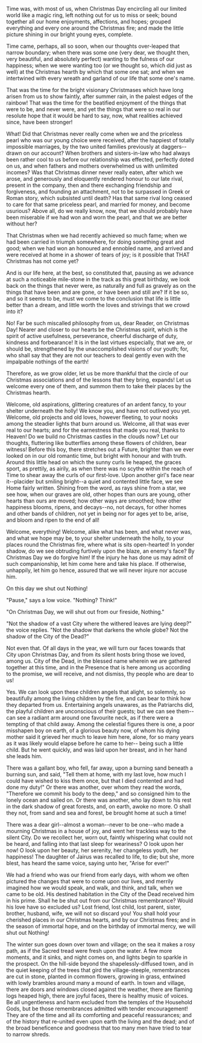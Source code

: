 Time was, with most of us, when Christmas Day encircling all our limited world like a magic ring, left nothing out for us to miss or seek; bound together all our home enjoyments, affections, and hopes; grouped everything and every one around the Christmas fire; and made the little picture shining in our bright young eyes, complete.

Time came, perhaps, all so soon, when our thoughts over-leaped that narrow boundary; when there was some one (very dear, we thought then, very beautiful, and absolutely perfect) wanting to the fulness of our happiness; when we were wanting too (or we thought so, which did just as well) at the Christmas hearth by which that some one sat; and when we intertwined with every wreath and garland of our life that some one's name.

That was the time for the bright visionary Christmases which have long arisen from us to show faintly, after summer rain, in the palest edges of the rainbow! That was the time for the beatified enjoyment of the things that were to be, and never were, and yet the things that were so real in our resolute hope that it would be hard to say, now, what realities achieved since, have been stronger!

What! Did that Christmas never really come when we and the priceless pearl who was our young choice were received, after the happiest of totally impossible marriages, by the two united families previously at daggers--drawn on our account? When brothers and sisters-in-law who had always been rather cool to us before our relationship was effected, perfectly doted on us, and when fathers and mothers overwhelmed us with unlimited incomes? Was that Christmas dinner never really eaten, after which we arose, and generously and eloquently rendered honour to our late rival, present in the company, then and there exchanging friendship and forgiveness, and founding an attachment, not to be surpassed in Greek or Roman story, which subsisted until death? Has that same rival long ceased to care for that same priceless pearl, and married for money, and become usurious? Above all, do we really know, now, that we should probably have been miserable if we had won and worn the pearl, and that we are better without her?

That Christmas when we had recently achieved so much fame; when we had been carried in triumph somewhere, for doing something great and good; when we had won an honoured and ennobled name, and arrived and were received at home in a shower of tears of joy; is it possible that THAT Christmas has not come yet?

And is our life here, at the best, so constituted that, pausing as we advance at such a noticeable mile-stone in the track as this great birthday, we look back on the things that never were, as naturally and full as gravely as on the things that have been and are gone, or have been and still are? If it be so, and so it seems to be, must we come to the conclusion that life is little better than a dream, and little worth the loves and strivings that we crowd into it?

No! Far be such miscalled philosophy from us, dear Reader, on Christmas Day! Nearer and closer to our hearts be the Christmas spirit, which is the spirit of active usefulness, perseverance, cheerful discharge of duty, kindness and forbearance! It is in the last virtues especially, that we are, or should be, strengthened by the unaccomplished visions of our youth; for, who shall say that they are not our teachers to deal gently even with the impalpable nothings of the earth!

Therefore, as we grow older, let us be more thankful that the circle of our Christmas associations and of the lessons that they bring, expands! Let us welcome every one of them, and summon them to take their places by the Christmas hearth.

Welcome, old aspirations, glittering creatures of an ardent fancy, to your shelter underneath the holly! We know you, and have not outlived you yet. Welcome, old projects and old loves, however fleeting, to your nooks among the steadier lights that burn around us. Welcome, all that was ever real to our hearts; and for the earnestness that made you real, thanks to Heaven! Do we build no Christmas castles in the clouds now? Let our thoughts, fluttering like butterflies among these flowers of children, bear witness! Before this boy, there stretches out a Future, brighter than we ever looked on in our old romantic time, but bright with honour and with truth. Around this little head on which the sunny curls lie heaped, the graces sport, as prettily, as airily, as when there was no scythe within the reach of Time to shear away the curls of our first-love. Upon another girl's face near it--placider but smiling bright--a quiet and contented little face, we see Home fairly written. Shining from the word, as rays shine from a star, we see how, when our graves are old, other hopes than ours are young, other hearts than ours are moved; how other ways are smoothed; how other happiness blooms, ripens, and decays--no, not decays, for other homes and other bands of children, not yet in being nor for ages yet to be, arise, and bloom and ripen to the end of all!

Welcome, everything! Welcome, alike what has been, and what never was, and what we hope may be, to your shelter underneath the holly, to your places round the Christmas fire, where what is sits open-hearted! In yonder shadow, do we see obtruding furtively upon the blaze, an enemy's face? By Christmas Day we do forgive him! If the injury he has done us may admit of such companionship, let him come here and take his place. If otherwise, unhappily, let him go hence, assured that we will never injure nor accuse him.

On this day we shut out Nothing!

"Pause," says a low voice. "Nothing? Think!"

"On Christmas Day, we will shut out from our fireside, Nothing."

"Not the shadow of a vast City where the withered leaves are lying deep?" the voice replies. "Not the shadow that darkens the whole globe? Not the shadow of the City of the Dead?"

Not even that. Of all days in the year, we will turn our faces towards that City upon Christmas Day, and from its silent hosts bring those we loved, among us. City of the Dead, in the blessed name wherein we are gathered together at this time, and in the Presence that is here among us according to the promise, we will receive, and not dismiss, thy people who are dear to us!

Yes. We can look upon these children angels that alight, so solemnly, so beautifully among the living children by the fire, and can bear to think how they departed from us. Entertaining angels unawares, as the Patriarchs did, the playful children are unconscious of their guests; but we can see them--can see a radiant arm around one favourite neck, as if there were a tempting of that child away. Among the celestial figures there is one, a poor misshapen boy on earth, of a glorious beauty now, of whom his dying mother said it grieved her much to leave him here, alone, for so many years as it was likely would elapse before he came to her-- being such a little child. But he went quickly, and was laid upon her breast, and in her hand she leads him.

There was a gallant boy, who fell, far away, upon a burning sand beneath a burning sun, and said, "Tell them at home, with my last love, how much I could have wished to kiss them once, but that I died contented and had done my duty!" Or there was another, over whom they read the words, "Therefore we commit his body to the deep," and so consigned him to the lonely ocean and sailed on. Or there was another, who lay down to his rest in the dark shadow of great forests, and, on earth, awoke no more. O shall they not, from sand and sea and forest, be brought home at such a time!

There was a dear girl--almost a woman--never to be one--who made a mourning Christmas in a house of joy, and went her trackless way to the silent City. Do we recollect her, worn out, faintly whispering what could not be heard, and falling into that last sleep for weariness? O look upon her now! O look upon her beauty, her serenity, her changeless youth, her happiness! The daughter of Jairus was recalled to life, to die; but she, more blest, has heard the same voice, saying unto her, "Arise for ever!"

We had a friend who was our friend from early days, with whom we often pictured the changes that were to come upon our lives, and merrily imagined how we would speak, and walk, and think, and talk, when we came to be old. His destined habitation in the City of the Dead received him in his prime. Shall he be shut out from our Christmas remembrance? Would his love have so excluded us? Lost friend, lost child, lost parent, sister, brother, husband, wife, we will not so discard you! You shall hold your cherished places in our Christmas hearts, and by our Christmas fires; and in the season of immortal hope, and on the birthday of immortal mercy, we will shut out Nothing!

The winter sun goes down over town and village; on the sea it makes a rosy path, as if the Sacred tread were fresh upon the water. A few more moments, and it sinks, and night comes on, and lights begin to sparkle in the prospect. On the hill-side beyond the shapelessly-diffused town, and in the quiet keeping of the trees that gird the village-steeple, remembrances are cut in stone, planted in common flowers, growing in grass, entwined with lowly brambles around many a mound of earth. In town and village, there are doors and windows closed against the weather, there are flaming logs heaped high, there are joyful faces, there is healthy music of voices. Be all ungentleness and harm excluded from the temples of the Household Gods, but be those remembrances admitted with tender encouragement! They are of the time and all its comforting and peaceful reassurances; and of the history that re-united even upon earth the living and the dead; and of the broad beneficence and goodness that too many men have tried to tear to narrow shreds.
